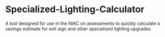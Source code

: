 # Specialized-Lighting-Calculator
A tool designed for use in the NIAC on assessments to quickly calculate a savings estimate for exit sign and other specialized lighting upgrades
